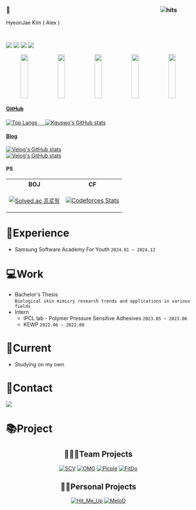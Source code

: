 ### 👋 <img src="data:image/gif;base64,R0lGODlhAQABAIAAAAAAAP///yH5BAEAAAAALAAAAAABAAEAAAIBRAA7" width="80%" height="1" alt=""> <img src="https://hitmeup-backend-593087166771.asia-northeast1.run.app/api/count/increment?url=https%253A%252F%252Fgithub.com%252FKguswo&title=hits&title_bg=555555&count_bg=79c83d&edge_flat=false" alt="hits">

HyeonJae Kim ( Alex )

<br/>

<img src="https://img.shields.io/badge/Java-007396?style=flat&logo=OpenJDK&logoColor=white"/> <img src="https://img.shields.io/badge/Python-3776AB?style=flat&logo=Python&logoColor=white"/> <img src="https://img.shields.io/badge/C++-00599C?style=flat&logo=cplusplus&logoColor=white"/> <img src="https://img.shields.io/badge/Kotlin-7F52FF?style=flat&logo=Kotlin&logoColor=white"/>


<div align="center">
<a href="https://github.com/devxb/gitanimals">
  <img src="https://render.gitanimals.org/lines/Kguswo?pet-id=620966883953186604" width="20%" height="120"/><img src="https://render.gitanimals.org/lines/Kguswo?pet-id=643067892459353867" width="20%" height="120"/><img src="https://render.gitanimals.org/lines/Kguswo?pet-id=643067894980118475" width="20%" height="120"/><img src="https://render.gitanimals.org/lines/Kguswo?pet-id=648768907320220947" width="20%" height="120" /><img src="https://render.gitanimals.org/lines/Kguswo?pet-id=643068788031328518" width="20%" height="120"/>
</div>  


#### GitHub

![Top Langs](https://github-readme-stats.vercel.app/api/top-langs/?username=Kguswo&layout=compact) 　 ![Kguswo's GitHub stats](https://github-readme-stats.vercel.app/api?username=Kguswo&show_icon=true&hide_border=true)  


#### Blog
[![Velog's GitHub stats](https://velog-readme-stats.vercel.app/api/badge?name=kguswo)](https://velog.io/@kguswo)
<br>
[![Velog's GitHub stats](https://velog-readme-stats.vercel.app/api?name=kguswo)](https://velog.io/@kguswo)


#### PS
<table>
<tr>
<th align="center">BOJ</th>
<th align="center">CF</th>
</tr>
<tr>
<td align="center">

[![Solved.ac 프로필](http://mazassumnida.wtf/api/v2/generate_badge?boj=nowalex322&scale=1.3)](https://solved.ac/nowalex322)

</td>
<td align="center">

[![Codeforces Stats](https://codeforces-readme-stats.vercel.app/api/card?username=nowalex322&theme=discord_old_blurple&disable_animations=false&show_icons=true&force_username=true)](https://codeforces.com/profile/nowalex322)

</td>
</tr>
</table>


# 📖Experience
- Samsung Software Academy For Youth `2024.01 ~ 2024.12`


# 💻Work
- Bachelor's Thesis\
  `Biological skin mimicry research trends and applications in various fields`
- Intern
  - IPCL lab - Polymer Pressure Sensitive Adhesives `2023.05 ~ 2023.06` 
  - KEWP	`2022.06 ~ 2022.08`


# 📌Current
  - Studying on my own


# 🤝Contact
 <a href="mailto:nowalex322@gmail.com@gmail.com"><img src="https://img.shields.io/badge/Gmail-EA4335?style=flat-square&logo=Gmail&logoColor=black"/></a>


# 📚Project

<div align="center">
  
## 👨‍👧‍👧Team Projects

[![SCV](https://github-readme-stats.vercel.app/api/pin/?username=Kguswo&repo=SCV&theme=swift)](https://github.com/Kguswo/SCV)
[![OMG](https://github-readme-stats.vercel.app/api/pin/?username=Kguswo&repo=OMG&theme=swift)](https://github.com/Kguswo/OMG)
[![Picple](https://github-readme-stats.vercel.app/api/pin/?username=Kguswo&repo=Picple&theme=swift)](https://github.com/Kguswo/Picple)
[![FitDo](https://github-readme-stats.vercel.app/api/pin/?username=Kguswo&repo=FitDo&theme=swift)](https://github.com/Kguswo/FitDo)

## 🙎‍♂️Personal Projects
[![Hit_Me_Up](https://github-readme-stats.vercel.app/api/pin/?username=Kguswo&repo=Hit_Me_Up&theme=swift)](https://github.com/Kguswo/Hit_Me_Up)
[![MeloD](https://github-readme-stats.vercel.app/api/pin/?username=Kguswo&repo=MeloD&theme=swift)](https://github.com/Kguswo/MeloD)

</div>

<!--
# Others
[![Hits](https://hitmeup-backend-593087166771.asia-northeast1.run.app/api/count/increment?url=https%3A%2F%2Fgithub.com%2FKguswo&title=hits&title_bg=555555&count_bg=79c83d&edge_flat=false)](https://hitmeup-backend-593087166771.asia-northeast1.run.app)-->
<br></br>
----
